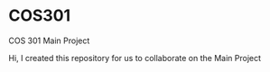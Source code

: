 COS301
======

COS 301 Main Project

Hi, I created this repository for us to collaborate on the Main Project
